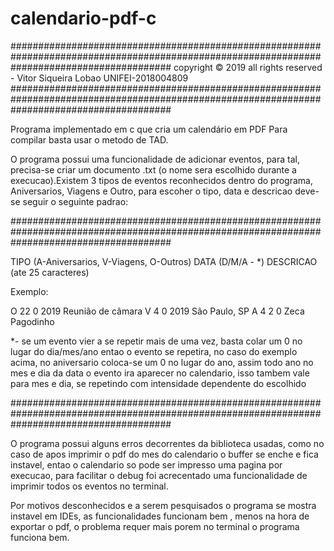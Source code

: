 # calendario-pdf-c
#############################################################################################################################################
                                copyright © 2019 all rights reserved - Vitor Siqueira Lobao UNIFEI-2018004809
#############################################################################################################################################

Programa implementado em c que cria um calendário em PDF
Para compilar basta usar o metodo de TAD.



O programa possui uma funcionalidade de adicionar eventos, para tal, precisa-se criar um documento .txt (o nome sera escolhido durante a execucao).Existem 3 tipos de eventos 
reconhecidos dentro do programa, Aniversarios, Viagens e Outro, para escoher o tipo, data e descricao deve-se seguir o seguinte padrao:

#############################################################################################################################################

TIPO (A-Aniversarios, V-Viagens, O-Outros) DATA (D/M/A - *) DESCRICAO (ate 25 caracteres)

Exemplo:

O 22 0 2019 Reunião de câmara
V 4 0 2019 São Paulo, SP
A 4 2 0 Zeca Pagodinho


*- se um evento vier a se repetir mais de uma vez, basta colar um 0 no lugar do dia/mes/ano entao o evento se repetira, no caso do exemplo acima, no aniversario coloca-se um 0 
no lugar do ano, assim todo ano no mes e dia da data o evento ira aparecer no calendario, isso tambem vale para mes e dia, se repetindo com intensidade dependente do escolhido

#############################################################################################################################################

O programa possui alguns erros decorrentes da biblioteca usadas, como no caso de apos imprimir o pdf do mes do calendario o buffer se enche e fica instavel, entao o calendario 
so pode ser impresso uma pagina por execucao, para facilitar o debug foi acrecentado uma funcionalidade de imprimir todos os eventos no terminal.

Por motivos desconhecidos e a serem pesquisados o programa se mostra instavel em IDEs, as funcionalidades funcionam bem , menos na hora de exportar o pdf, o problema requer mais 
porem no terminal o programa funciona bem.
